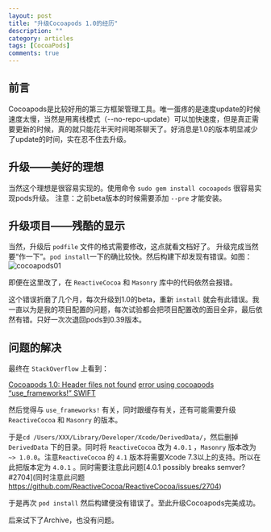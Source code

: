 ```yaml
---
layout: post
title: "升级Cocoapods 1.0的经历"
description: ""
category: articles
tags: [CocoaPods]
comments: true
---
```


## 前言

Cocoapods是比较好用的第三方框架管理工具。唯一蛋疼的是速度update的时候速度太慢，当然是用离线模式（--no-repo-update）可以加快速度，但是真正需要更新的时候，真的就只能花半天时间喝茶聊天了。好消息是1.0的版本明显减少了update的时间，实在忍不住去升级。

## 升级——美好的理想

当然这个理想是很容易实现的。使用命令 `sudo gem install cocoapods` 很容易实现pods升级。
注意：之前beta版本的时候需要添加 `--pre` 才能安装。

## 升级项目——残酷的显示

当然，升级后 `podfile` 文件的格式需要修改，这点就看文档好了。
升级完成当然要“作一下”。`pod install`一下的确比较快。然后构建下却发现有错误。如图：
![cocoapods01](https://tonyh2021.github.io/images/20160627-cocoapods/cocoapods01.png)

即便在这里改了，在 `ReactiveCocoa` 和 `Masonry` 库中的代码依然会报错。

这个错误折磨了几个月，每次升级到1.0的beta，重新 `install` 就会有此错误。我一直以为是我的项目配置的问题，每次试验都会把项目配置改的面目全非，最后依然有错。只好一次次退回pods到0.39版本。

## 问题的解决

最终在 `StackOverflow` 上看到：

[Cocoapods 1.0: Header files not found](http://stackoverflow.com/questions/37377450/cocoapods-1-0-header-files-not-found)
[error using cocoapods “use_frameworks!” SWIFT](http://stackoverflow.com/questions/31278833/error-using-cocoapods-use-frameworks-swift)

然后觉得与 `use_frameworks!` 有关，同时跟缓存有关，还有可能需要升级 `ReactiveCocoa` 和 `Masonry` 的版本。

于是`cd /Users/XXX/Library/Developer/Xcode/DerivedData/`，然后删掉 `DerivedData` 下的目录。同时将 `ReactiveCocoa` 改为 `4.0.1` ，`Masonry` 版本改为 `~> 1.0.0`。注意`ReactiveCocoa` 的 `4.1` 版本将需要Xcode 7.3以上的支持。所以在此把版本定为 `4.0.1` 。同时需要注意此问题[4.0.1 possibly breaks semver? #2704](同时注意此问题 https://github.com/ReactiveCocoa/ReactiveCocoa/issues/2704)

于是再次 `pod install` 然后构建便没有错误了。至此升级Cocoapods完美成功。

后来试下了Archive，也没有问题。



